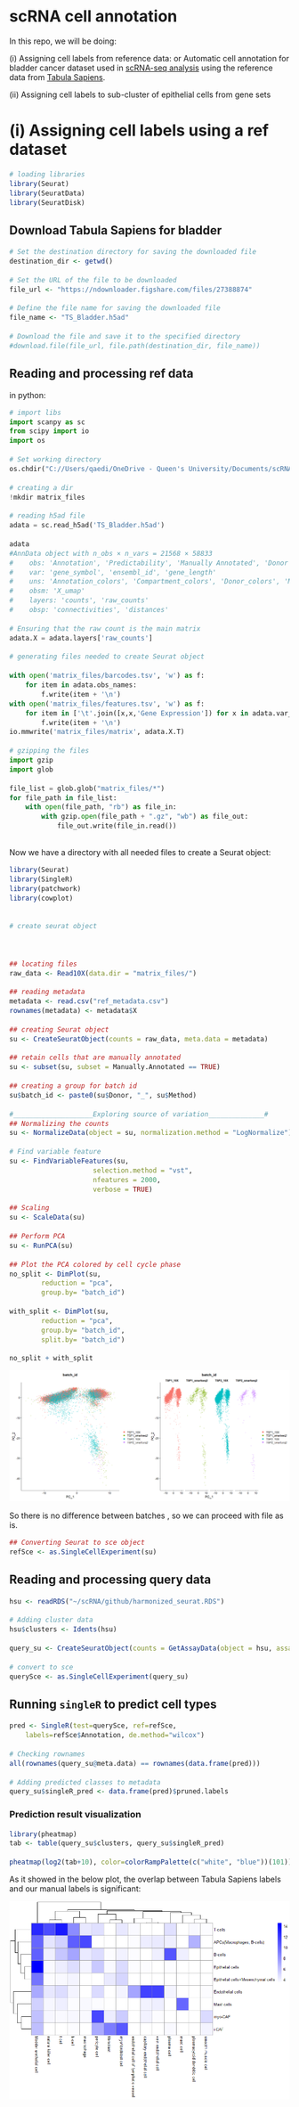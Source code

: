 # scRNA cell annotation




In this repo, we will be doing:

(i) Assigning cell labels from reference data: or Automatic cell annotation for bladder cancer dataset used in [scRNA-seq analysis](https://github.com/hamidghaedi/scRNA_seq-analysis) using the reference data from [Tabula Sapiens](https://www.science.org/doi/full/10.1126/science.abl4896?af=R). 

(ii) Assigning cell labels to sub-cluster of epithelial cells from gene sets


# (i) Assigning cell labels using a ref dataset

```r 
# loading libraries
library(Seurat)
library(SeuratData)
library(SeuratDisk)
```

## Download Tabula Sapiens for bladder 

```r
# Set the destination directory for saving the downloaded file
destination_dir <- getwd()

# Set the URL of the file to be downloaded
file_url <- "https://ndownloader.figshare.com/files/27388874"

# Define the file name for saving the downloaded file
file_name <- "TS_Bladder.h5ad"  

# Download the file and save it to the specified directory
#download.file(file_url, file.path(destination_dir, file_name))
```

## Reading and processing ref data
in python:
```python 
# import libs
import scanpy as sc
from scipy import io
import os

# Set working directory
os.chdir("C://Users/qaedi/OneDrive - Queen's University/Documents/scRNA_cell_annotation")

# creating a dir
!mkdir matrix_files

# reading h5ad file
adata = sc.read_h5ad('TS_Bladder.h5ad')

adata
#AnnData object with n_obs × n_vars = 21568 × 58833
#    obs: 'Annotation', 'Predictability', 'Manually Annotated', 'Donor', 'Method', 'Organ', #'Compartment', 'Anatomical Information'
#    var: 'gene_symbol', 'ensembl_id', 'gene_length'
#    uns: 'Annotation_colors', 'Compartment_colors', 'Donor_colors', 'Manually Annotated_colors', #'Method_colors', 'Organ_colors', 'Propagated.Annotationcollapsed_colors', '_scvi', 'donor_colors', #'leiden', 'method_colors', 'neighbors', 'tissue_colors', 'umap'
#    obsm: 'X_umap'
#    layers: 'counts', 'raw_counts'
#    obsp: 'connectivities', 'distances'

# Ensuring that the raw count is the main matrix
adata.X = adata.layers['raw_counts']

# generating files needed to create Seurat object

with open('matrix_files/barcodes.tsv', 'w') as f:
    for item in adata.obs_names:
        f.write(item + '\n')
with open('matrix_files/features.tsv', 'w') as f:
    for item in ['\t'.join([x,x,'Gene Expression']) for x in adata.var_names]:
        f.write(item + '\n')
io.mmwrite('matrix_files/matrix', adata.X.T)

# gzipping the files
import gzip
import glob

file_list = glob.glob("matrix_files/*")
for file_path in file_list:
    with open(file_path, "rb") as file_in:
        with gzip.open(file_path + ".gz", "wb") as file_out:
            file_out.write(file_in.read())
            
```

Now we have a directory with all needed files to create a Seurat object:

```r 
library(Seurat)
library(SingleR)
library(patchwork)
library(cowplot)


# create seurat object



## locating files
raw_data <- Read10X(data.dir = "matrix_files/")

## reading metadata
metadata <- read.csv("ref_metadata.csv")
rownames(metadata) <- metadata$X

## creating Seurat object
su <- CreateSeuratObject(counts = raw_data, meta.data = metadata)

## retain cells that are manually annotated
su <- subset(su, subset = Manually.Annotated == TRUE)

## creating a group for batch id
su$batch_id <- paste0(su$Donor, "_", su$Method)

#____________________Exploring source of variation______________#
## Normalizing the counts
su <- NormalizeData(object = su, normalization.method = "LogNormalize")

# Find variable feature
su <- FindVariableFeatures(su, 
                     selection.method = "vst",
                     nfeatures = 2000, 
                     verbose = TRUE)
                     
## Scaling
su <- ScaleData(su)

## Perform PCA
su <- RunPCA(su)

## Plot the PCA colored by cell cycle phase
no_split <- DimPlot(su,
        reduction = "pca",
        group.by= "batch_id")
        
with_split <- DimPlot(su,
        reduction = "pca",
        group.by= "batch_id",
        split.by= "batch_id")
        
no_split + with_split
```
![PCA_batch_id.png](https://github.com/hamidghaedi/scRNA_cell_annotation/blob/main/image/PCA_batch_id.png)

So there is no difference between batches , so we can proceed with file as is. 

```r
## Converting Seurat to sce object
refSce <- as.SingleCellExperiment(su)
```
## Reading and processing query data

```r
hsu <- readRDS("~/scRNA/github/harmonized_seurat.RDS")

# Adding cluster data
hsu$clusters <- Idents(hsu)

query_su <- CreateSeuratObject(counts = GetAssayData(object = hsu, assay = "RNA"), meta.data = hsu@meta.data)

# convert to sce
querySce <- as.SingleCellExperiment(query_su)
```

## Running `singleR` to predict cell types

```r
pred <- SingleR(test=querySce, ref=refSce, 
    labels=refSce$Annotation, de.method="wilcox")

# Checking rownames
all(rownames(query_su@meta.data) == rownames(data.frame(pred)))

# Adding predicted classes to metadata
query_su$singleR_pred <- data.frame(pred)$pruned.labels
```
### Prediction result visualization
```r
library(pheatmap)
tab <- table(query_su$clusters, query_su$singleR_pred)

pheatmap(log2(tab+10), color=colorRampPalette(c("white", "blue"))(101))
```
As it showed in the below plot, the overlap between Tabula Sapiens labels and our manual labels is significant:

![heatmap_manual_labels_TS_labels.png](https://github.com/hamidghaedi/scRNA_cell_annotation/blob/main/image/heatmap_manual_labels_TS_labels.png)

